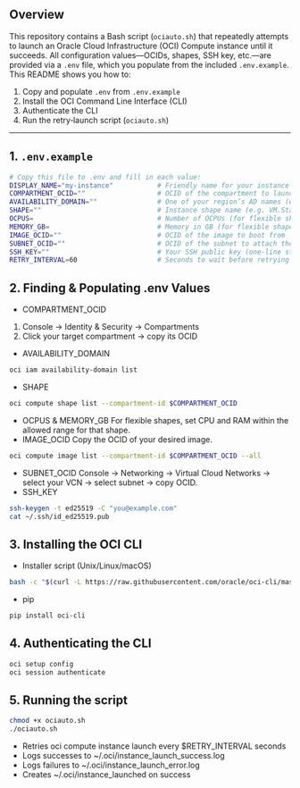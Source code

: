 ## Overview

This repository contains a Bash script (`ociauto.sh`) that repeatedly attempts to launch an Oracle Cloud Infrastructure (OCI) Compute instance until it succeeds. All configuration values—OCIDs, shapes, SSH key, etc.—are provided via a `.env` file, which you populate from the included `.env.example`. This README shows you how to:

1. Copy and populate `.env` from `.env.example`  
2. Install the OCI Command Line Interface (CLI)  
3. Authenticate the CLI  
4. Run the retry‐launch script (`ociauto.sh`)  

---

## 1. `.env.example`

```bash
# Copy this file to .env and fill in each value:
DISPLAY_NAME="my-instance"           # Friendly name for your instance
COMPARTMENT_OCID=""                  # OCID of the compartment to launch into
AVAILABILITY_DOMAIN=""               # One of your region’s AD names (e.g. EU-FRANKFURT-1-AD-1)
SHAPE=""                             # Instance shape name (e.g. VM.Standard.A1.Flex)
OCPUS=                               # Number of OCPUs (for flexible shapes)
MEMORY_GB=                           # Memory in GB (for flexible shapes)
IMAGE_OCID=""                        # OCID of the image to boot from
SUBNET_OCID=""                       # OCID of the subnet to attach the VNIC
SSH_KEY=""                           # Your SSH public key (one-line string)
RETRY_INTERVAL=60                    # Seconds to wait before retrying
```

## 2. Finding & Populating .env Values
- COMPARTMENT_OCID
1. Console → Identity & Security → Compartments
2. Click your target compartment → copy its OCID
- AVAILABILITY_DOMAIN
```bash
oci iam availability-domain list
```
- SHAPE
```bash
oci compute shape list --compartment-id $COMPARTMENT_OCID
```
- OCPUS & MEMORY_GB
For flexible shapes, set CPU and RAM within the allowed range for that shape.
- IMAGE_OCID
Copy the OCID of your desired image.
```bash
oci compute image list --compartment-id $COMPARTMENT_OCID --all
```
- SUBNET_OCID
Console → Networking → Virtual Cloud Networks → select your VCN → select subnet → copy OCID.
- SSH_KEY
```bash
ssh-keygen -t ed25519 -C "you@example.com"
cat ~/.ssh/id_ed25519.pub
```
## 3. Installing the OCI CLI
- Installer script (Unix/Linux/macOS)
```bash
bash -c "$(curl -L https://raw.githubusercontent.com/oracle/oci-cli/master/scripts/install/install.sh)"
```
- pip
```bash
pip install oci-cli
```

## 4. Authenticating the CLI
```bash
oci setup config
oci session authenticate
```

## 5. Running the script
```bash
chmod +x ociauto.sh
./ociauto.sh
```
- Retries oci compute instance launch every $RETRY_INTERVAL seconds
- Logs successes to ~/.oci/instance_launch_success.log
- Logs failures to ~/.oci/instance_launch_error.log
- Creates ~/.oci/instance_launched on success
